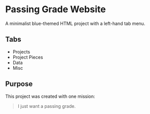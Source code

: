 # Passing Grade Website

A minimalist blue-themed HTML project with a left-hand tab menu.

## Tabs

- Projects
- Project Pieces
- Data
- Misc

## Purpose

This project was created with one mission:
> I just want a passing grade.
